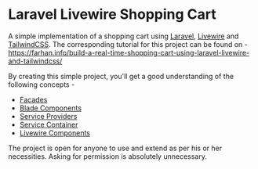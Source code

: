 # Laravel Livewire Shopping Cart

A simple implementation of a shopping cart using [Laravel](https://laravel.com/), [Livewire](https://laravel-livewire.com/) and [TailwindCSS](https://tailwindcss.com/). The corresponding tutorial for this project can be found on - https://farhan.info/build-a-real-time-shopping-cart-using-laravel-livewire-and-tailwindcss/

By creating this simple project, you'll get a good understanding of the following concepts -

- [Facades](https://laravel.com/docs/8.x/facades)
- [Blade Components](https://laravel.com/docs/8.x/blade#components)
- [Service Providers](https://laravel.com/docs/8.x/providers)
- [Service Container](https://laravel.com/docs/8.x/container)
- [Livewire Components](https://laravel-livewire.com/)

The project is open for anyone to use and extend as per his or her necessities. Asking for permission is absolutely unnecessary.
